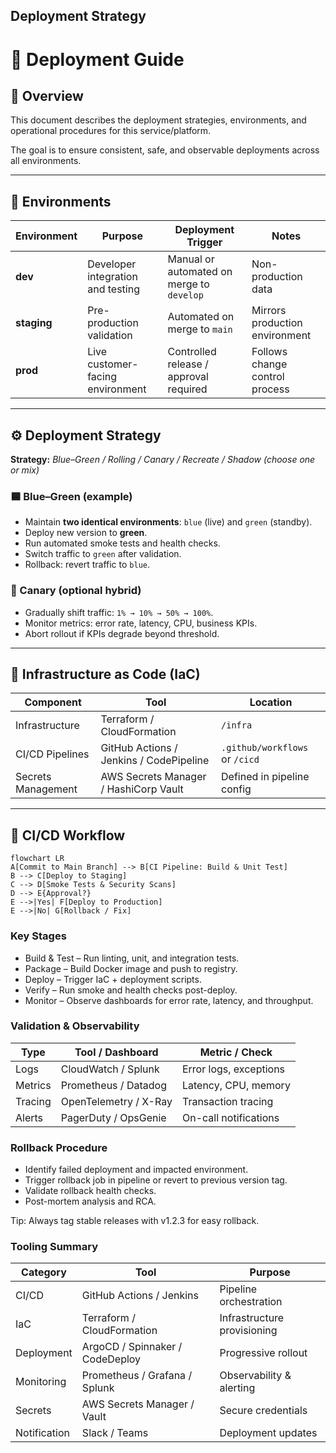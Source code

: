 ## Deployment Strategy

# 🚀 Deployment Guide

## 📖 Overview

This document describes the deployment strategies, environments, and operational procedures for this service/platform.

The goal is to ensure consistent, safe, and observable deployments across all environments.

---

## 🧩 Environments

| Environment | Purpose                           | Deployment Trigger                        | Notes                          |
| ----------- | --------------------------------- | ----------------------------------------- | ------------------------------ |
| **dev**     | Developer integration and testing | Manual or automated on merge to `develop` | Non-production data            |
| **staging** | Pre-production validation         | Automated on merge to `main`              | Mirrors production environment |
| **prod**    | Live customer-facing environment  | Controlled release / approval required    | Follows change control process |

---

## ⚙️ Deployment Strategy

**Strategy:** _Blue–Green / Rolling / Canary / Recreate / Shadow (choose one or mix)_

### 🟦 Blue–Green (example)

- Maintain **two identical environments**: `blue` (live) and `green` (standby).
- Deploy new version to **green**.
- Run automated smoke tests and health checks.
- Switch traffic to `green` after validation.
- Rollback: revert traffic to `blue`.

### 🐤 Canary (optional hybrid)

- Gradually shift traffic: `1% → 10% → 50% → 100%`.
- Monitor metrics: error rate, latency, CPU, business KPIs.
- Abort rollout if KPIs degrade beyond threshold.

---

## 🧱 Infrastructure as Code (IaC)

| Component          | Tool                                    | Location                       |
| ------------------ | --------------------------------------- | ------------------------------ |
| Infrastructure     | Terraform / CloudFormation              | `/infra`                       |
| CI/CD Pipelines    | GitHub Actions / Jenkins / CodePipeline | `.github/workflows` or `/cicd` |
| Secrets Management | AWS Secrets Manager / HashiCorp Vault   | Defined in pipeline config     |

---

## 🔄 CI/CD Workflow

```mermaid
flowchart LR
A[Commit to Main Branch] --> B[CI Pipeline: Build & Unit Test]
B --> C[Deploy to Staging]
C --> D[Smoke Tests & Security Scans]
D --> E{Approval?}
E -->|Yes| F[Deploy to Production]
E -->|No| G[Rollback / Fix]
```

### Key Stages

- Build & Test – Run linting, unit, and integration tests.
- Package – Build Docker image and push to registry.
- Deploy – Trigger IaC + deployment scripts.
- Verify – Run smoke and health checks post-deploy.
- Monitor – Observe dashboards for error rate, latency, and throughput.

### Validation & Observability

| Type    | Tool / Dashboard      | Metric / Check         |
| ------- | --------------------- | ---------------------- |
| Logs    | CloudWatch / Splunk   | Error logs, exceptions |
| Metrics | Prometheus / Datadog  | Latency, CPU, memory   |
| Tracing | OpenTelemetry / X-Ray | Transaction tracing    |
| Alerts  | PagerDuty / OpsGenie  | On-call notifications  |

### Rollback Procedure

- Identify failed deployment and impacted environment.
- Trigger rollback job in pipeline or revert to previous version tag.
- Validate rollback health checks.
- Post-mortem analysis and RCA.

Tip: Always tag stable releases with v1.2.3 for easy rollback.

### Tooling Summary

| Category     | Tool                            | Purpose                     |
| ------------ | ------------------------------- | --------------------------- |
| CI/CD        | GitHub Actions / Jenkins        | Pipeline orchestration      |
| IaC          | Terraform / CloudFormation      | Infrastructure provisioning |
| Deployment   | ArgoCD / Spinnaker / CodeDeploy | Progressive rollout         |
| Monitoring   | Prometheus / Grafana / Splunk   | Observability & alerting    |
| Secrets      | AWS Secrets Manager / Vault     | Secure credentials          |
| Notification | Slack / Teams                   | Deployment updates          |
